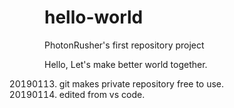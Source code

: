 # hello-world
PhotonRusher's first repository project

Hello, Let's make better world together.

20190113. git makes private repository free to use.
20190113. edited from vs code.

